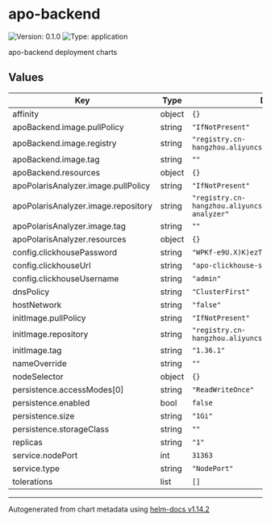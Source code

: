 # apo-backend

![Version: 0.1.0](https://img.shields.io/badge/Version-0.1.0-informational?style=flat-square) ![Type: application](https://img.shields.io/badge/Type-application-informational?style=flat-square)

apo-backend deployment charts

## Values

| Key | Type | Default | Description |
|-----|------|---------|-------------|
| affinity | object | `{}` |  |
| apoBackend.image.pullPolicy | string | `"IfNotPresent"` |  |
| apoBackend.image.registry | string | `"registry.cn-hangzhou.aliyuncs.com/kindlingx"` |  |
| apoBackend.image.tag | string | `""` |  |
| apoBackend.resources | object | `{}` |  |
| apoPolarisAnalyzer.image.pullPolicy | string | `"IfNotPresent"` |  |
| apoPolarisAnalyzer.image.repository | string | `"registry.cn-hangzhou.aliyuncs.com/kindlingx/polaris-analyzer"` |  |
| apoPolarisAnalyzer.image.tag | string | `""` |  |
| apoPolarisAnalyzer.resources | object | `{}` |  |
| config.clickhousePassword | string | `"WPKf-e9U.X)K)ezTDo9#"` |  |
| config.clickhouseUrl | string | `"apo-clickhouse-svc:9000"` |  |
| config.clickhouseUsername | string | `"admin"` |  |
| dnsPolicy | string | `"ClusterFirst"` |  |
| hostNetwork | string | `"false"` |  |
| initImage.pullPolicy | string | `"IfNotPresent"` |  |
| initImage.repository | string | `"registry.cn-hangzhou.aliyuncs.com/kindlingx/busybox"` |  |
| initImage.tag | string | `"1.36.1"` |  |
| nameOverride | string | `""` |  |
| nodeSelector | object | `{}` |  |
| persistence.accessModes[0] | string | `"ReadWriteOnce"` |  |
| persistence.enabled | bool | `false` |  |
| persistence.size | string | `"1Gi"` |  |
| persistence.storageClass | string | `""` |  |
| replicas | string | `"1"` |  |
| service.nodePort | int | `31363` |  |
| service.type | string | `"NodePort"` |  |
| tolerations | list | `[]` |  |

----------------------------------------------
Autogenerated from chart metadata using [helm-docs v1.14.2](https://github.com/norwoodj/helm-docs/releases/v1.14.2)
